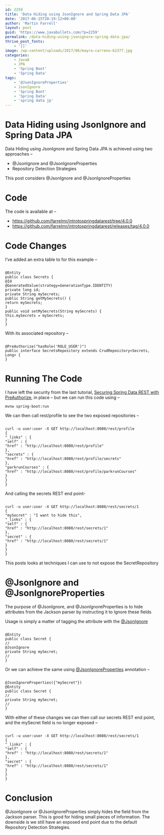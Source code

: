 ```yaml
---
id: 2259
title: 'Data Hiding using JsonIgnore and Spring Data JPA'
date: '2017-06-15T20:19:12+00:00'
author: 'Martin Farrell'
layout: post
guid: 'https://www.javabullets.com/?p=2259'
permalink: /data-hiding-using-jsonignore-spring-data-jpa/
thrive_post_fonts:
    - '[]'
image: /wp-content/uploads/2017/06/mayra-carreno-62377.jpg
categories:
    - Java8
    - JPA
    - 'Spring Boot'
    - 'Spring Data'
tags:
    - '@JsonIgnoreProperties'
    - JsonIgnore
    - 'Spring Boot'
    - 'Spring Data'
    - 'spring data jp'
---
```


# Data Hiding using JsonIgnore and Spring Data JPA

Data Hiding using JsonIgnore and Spring Data JPA is achieved using two approaches –

- @JsonIgnore and @JsonIgnoreProperties
- Repository Detection Strategies

This post considers @JsonIgnore and @JsonIgnoreProperties

# Code

The code is available at –

- <https://github.com/farrelmr/introtospringdatarest/tree/4.0.0>
- <https://github.com/farrelmr/introtospringdatarest/releases/tag/4.0.0>

# Code Changes

I’ve added an extra table to for this example –

```

@Entity
public class Secrets {
@Id
@GeneratedValue(strategy=GenerationType.IDENTITY)
private long id;
private String mySecrets;
public String getMySecrets() {
return mySecrets;
}
public void setMySecrets(String mySecrets) {
this.mySecrets = mySecrets;
}
}
```

With its associated repository –

```

@PreAuthorize("hasRole('ROLE_USER')")
public interface SecretsRepository extends CrudRepository<Secrets, Long> {
}
```

# Running The Code

I have left the security from the last tutorial, [Securing Spring Data REST with PreAuthorize](https://www.javabullets.com/securing-spring-data-rest-preauthorize/), in place – but we can run this code using –

```
mvnw spring-boot:run
```

We can then call rest/profile to see the two exposed repositories –

```

curl -u user:user -X GET http://localhost:8080/rest/profile
{
"_links" : {
"self" : {
"href" : "http://localhost:8080/rest/profile"
},
"secrets" : {
"href" : "http://localhost:8080/rest/profile/secrets"
},
"parkrunCourses" : {
"href" : "http://localhost:8080/rest/profile/parkrunCourses"
}
}
}
```

And calling the secrets REST end point-

```

curl -u user:user -X GET http://localhost:8080/rest/secrets/1
{
"mySecret" : "I want to hide this",
"_links" : {
"self" : {
"href" : "http://localhost:8080/rest/secrets/1"
},
"secret" : {
"href" : "http://localhost:8080/rest/secrets/1"
}
}
}
```

This posts looks at techniques I can use to not expose the SecretRepository

# @JsonIgnore and @JsonIgnoreProperties

The purpose of @JsonIgnore, and @JsonIgnoreProperties is to hide attributes from the Jackson parser by instructing it to Ignore these fields

Usage is simply a matter of tagging the attribute with the [@JsonIgnore](http://fasterxml.github.io/jackson-annotations/javadoc/2.5/com/fasterxml/jackson/annotation/JsonIgnore.html)

```

@Entity
public class Secret {
//
@JsonIgnore
private String mySecret;
//
}
```

Or we can achieve the same using [@JsonIgnoreProperties](http://fasterxml.github.io/jackson-annotations/javadoc/2.5/com/fasterxml/jackson/annotation/JsonIgnoreProperties.html) annotation –

```

@JsonIgnoreProperties({"mySecret"})
@Entity
public class Secret {
//
private String mySecret;
//
}
```

With either of these changes we can then call our secrets REST end point, and the mySecret field is no longer exposed –

```

curl -u user:user -X GET http://localhost:8080/rest/secrets/1
{
"_links" : {
"self" : {
"href" : "http://localhost:8080/rest/secrets/1"
},
"secret" : {
"href" : "http://localhost:8080/rest/secrets/1"
}
}
}
```

# Conclusion

@JsonIgnore or @JsonIgnoreProperties simply hides the field from the Jackson parser. This is good for hiding small pieces of information. The downside is we still have an exposed end point due to the default Repository Detection Strategies.